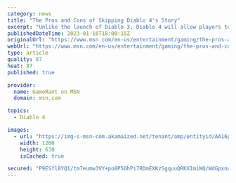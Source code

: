 ```yaml
---
category: news
title: "The Pros and Cons of Skipping Diablo 4's Story"
excerpt: "Unlike the launch of Diablo 3, Diablo 4 will allow players to skip the game's story mode, launching them straight into the open world's activities."
publishedDateTime: 2023-01-16T18:00:15Z
originalUrl: "https://www.msn.com/en-us/entertainment/gaming/the-pros-and-cons-of-skipping-diablo-4-s-story/ar-AA16pYYu"
webUrl: "https://www.msn.com/en-us/entertainment/gaming/the-pros-and-cons-of-skipping-diablo-4-s-story/ar-AA16pYYu"
type: article
quality: 87
heat: 87
published: true

provider:
  name: GameRant on MSN
  domain: msn.com

topics:
  - Diablo 4

images:
  - url: "https://img-s-msn-com.akamaized.net/tenant/amp/entityid/AA16pLXu.img?h=630&w=1200&m=6&q=60&o=t&l=f&f=jpg"
    width: 1200
    height: 630
    isCached: true

secured: "P9ESfl8YQ1/tm7eumw3VY+po8P5OhPi7RDmEXKzSgquuQRKXImiWQ/WdGpxnavjznFBgrb5lrf5L3cWWfN7jnWCKQPQ97FENyDjqrPBNJdJuVdon7lytDa2v8o9ecQ+lJWIpVdcqdwty30p3XXCEOFeobEso4ZqzTkvpSkRY5LrEqykwL2fXTb/ALErwhenuGFQGIYB1UXrtHUkv8KxZDNlmZDJj0EzINhtfrAqC6/7O/dMtlciWRpem/KjPWGz038GwrWswR1PrB5vQVIbwLMMyS6PkQuxvqkjeOK6ht3i5/A23xVYuqmY11VsCGQFpIpqH31BGQprmbnED/YEZxcKGTsZ9LMi7O5ONOfoqvfs=;mDYueVaLGrRRHu3i7xxxlA=="
---
```


